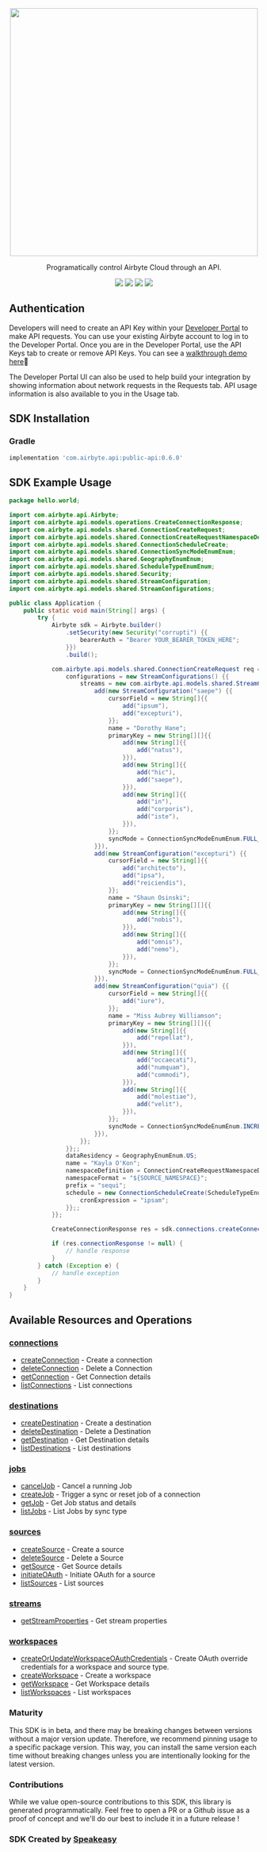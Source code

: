 <div align="center">
    <picture>
        <img src="https://user-images.githubusercontent.com/68016351/222853569-b35cc448-6481-4cf2-a237-bd5da47e94fd.png" width="500">
    </picture>
   <p>Programatically control Airbyte Cloud through an API.</p>
   <a href="https://reference.airbyte.com/reference/start"><img src="https://img.shields.io/static/v1?label=Docs&message=API Ref&color=000000&style=for-the-badge" /></a>
   <a href="https://github.com/airbytehq/airbyte-api-java-sdk/actions"><img src="https://img.shields.io/github/actions/workflow/status/airbytehq/airbyte-api-java-sdk/speakeasy_sdk_generation.yml?style=for-the-badge" /></a>
  <a href="https://opensource.org/licenses/MIT"><img src="https://img.shields.io/badge/License-MIT-blue.svg?style=for-the-badge" /></a>
  <a href="https://github.com/airbytehq/airbyte-api-java-sdk/releases"><img src="https://img.shields.io/github/v/release/airbytehq/airbyte-api-java-sdk?sort=semver&style=for-the-badge" /></a>
</div>

## Authentication

Developers will need to create an API Key within your [Developer Portal](https://portal.airbyte.com/) to make API requests. You can use your existing Airbyte account to log in to the Developer Portal. Once you are in the Developer Portal, use the API Keys tab to create or remove API Keys. You can see a [walkthrough demo here](https://www.loom.com/share/7997a7c67cd642cc8d1c72ef0dfcc4bc)🎦

The Developer Portal UI can also be used to help build your integration by showing information about network requests in the Requests tab. API usage information is also available to you in the Usage tab.

<!-- Start SDK Installation -->
## SDK Installation

### Gradle

```groovy
implementation 'com.airbyte.api:public-api:0.6.0'
```
<!-- End SDK Installation -->

## SDK Example Usage
<!-- Start SDK Example Usage -->
```java
package hello.world;

import com.airbyte.api.Airbyte;
import com.airbyte.api.models.operations.CreateConnectionResponse;
import com.airbyte.api.models.shared.ConnectionCreateRequest;
import com.airbyte.api.models.shared.ConnectionCreateRequestNamespaceDefinitionEnum;
import com.airbyte.api.models.shared.ConnectionScheduleCreate;
import com.airbyte.api.models.shared.ConnectionSyncModeEnumEnum;
import com.airbyte.api.models.shared.GeographyEnumEnum;
import com.airbyte.api.models.shared.ScheduleTypeEnumEnum;
import com.airbyte.api.models.shared.Security;
import com.airbyte.api.models.shared.StreamConfiguration;
import com.airbyte.api.models.shared.StreamConfigurations;

public class Application {
    public static void main(String[] args) {
        try {
            Airbyte sdk = Airbyte.builder()
                .setSecurity(new Security("corrupti") {{
                    bearerAuth = "Bearer YOUR_BEARER_TOKEN_HERE";
                }})
                .build();

            com.airbyte.api.models.shared.ConnectionCreateRequest req = new ConnectionCreateRequest("9bd9d8d6-9a67-44e0-b467-cc8796ed151a", "05dfc2dd-f7cc-478c-a1ba-928fc816742c") {{
                configurations = new StreamConfigurations() {{
                    streams = new com.airbyte.api.models.shared.StreamConfiguration[]{{
                        add(new StreamConfiguration("saepe") {{
                            cursorField = new String[]{{
                                add("ipsum"),
                                add("excepturi"),
                            }};
                            name = "Dorothy Hane";
                            primaryKey = new String[][]{{
                                add(new String[]{{
                                    add("natus"),
                                }}),
                                add(new String[]{{
                                    add("hic"),
                                    add("saepe"),
                                }}),
                                add(new String[]{{
                                    add("in"),
                                    add("corporis"),
                                    add("iste"),
                                }}),
                            }};
                            syncMode = ConnectionSyncModeEnumEnum.FULL_REFRESH_APPEND;
                        }}),
                        add(new StreamConfiguration("excepturi") {{
                            cursorField = new String[]{{
                                add("architecto"),
                                add("ipsa"),
                                add("reiciendis"),
                            }};
                            name = "Shaun Osinski";
                            primaryKey = new String[][]{{
                                add(new String[]{{
                                    add("nobis"),
                                }}),
                                add(new String[]{{
                                    add("omnis"),
                                    add("nemo"),
                                }}),
                            }};
                            syncMode = ConnectionSyncModeEnumEnum.FULL_REFRESH_APPEND;
                        }}),
                        add(new StreamConfiguration("quia") {{
                            cursorField = new String[]{{
                                add("iure"),
                            }};
                            name = "Miss Aubrey Williamson";
                            primaryKey = new String[][]{{
                                add(new String[]{{
                                    add("repellat"),
                                }}),
                                add(new String[]{{
                                    add("occaecati"),
                                    add("numquam"),
                                    add("commodi"),
                                }}),
                                add(new String[]{{
                                    add("molestiae"),
                                    add("velit"),
                                }}),
                            }};
                            syncMode = ConnectionSyncModeEnumEnum.INCREMENTAL_APPEND;
                        }}),
                    }};
                }};;
                dataResidency = GeographyEnumEnum.US;
                name = "Kayla O'Kon";
                namespaceDefinition = ConnectionCreateRequestNamespaceDefinitionEnum.CUSTOM_FORMAT;
                namespaceFormat = "${SOURCE_NAMESPACE}";
                prefix = "sequi";
                schedule = new ConnectionScheduleCreate(ScheduleTypeEnumEnum.CRON) {{
                    cronExpression = "ipsam";
                }};;
            }};            

            CreateConnectionResponse res = sdk.connections.createConnection(req);

            if (res.connectionResponse != null) {
                // handle response
            }
        } catch (Exception e) {
            // handle exception
        }
    }
}
```
<!-- End SDK Example Usage -->

<!-- Start SDK Available Operations -->
## Available Resources and Operations


### [connections](docs/connections/README.md)

* [createConnection](docs/connections/README.md#createconnection) - Create a connection
* [deleteConnection](docs/connections/README.md#deleteconnection) - Delete a Connection
* [getConnection](docs/connections/README.md#getconnection) - Get Connection details
* [listConnections](docs/connections/README.md#listconnections) - List connections

### [destinations](docs/destinations/README.md)

* [createDestination](docs/destinations/README.md#createdestination) - Create a destination
* [deleteDestination](docs/destinations/README.md#deletedestination) - Delete a Destination
* [getDestination](docs/destinations/README.md#getdestination) - Get Destination details
* [listDestinations](docs/destinations/README.md#listdestinations) - List destinations

### [jobs](docs/jobs/README.md)

* [cancelJob](docs/jobs/README.md#canceljob) - Cancel a running Job
* [createJob](docs/jobs/README.md#createjob) - Trigger a sync or reset job of a connection
* [getJob](docs/jobs/README.md#getjob) - Get Job status and details
* [listJobs](docs/jobs/README.md#listjobs) - List Jobs by sync type

### [sources](docs/sources/README.md)

* [createSource](docs/sources/README.md#createsource) - Create a source
* [deleteSource](docs/sources/README.md#deletesource) - Delete a Source
* [getSource](docs/sources/README.md#getsource) - Get Source details
* [initiateOAuth](docs/sources/README.md#initiateoauth) - Initiate OAuth for a source
* [listSources](docs/sources/README.md#listsources) - List sources

### [streams](docs/streams/README.md)

* [getStreamProperties](docs/streams/README.md#getstreamproperties) - Get stream properties

### [workspaces](docs/workspaces/README.md)

* [createOrUpdateWorkspaceOAuthCredentials](docs/workspaces/README.md#createorupdateworkspaceoauthcredentials) - Create OAuth override credentials for a workspace and source type.
* [createWorkspace](docs/workspaces/README.md#createworkspace) - Create a workspace
* [getWorkspace](docs/workspaces/README.md#getworkspace) - Get Workspace details
* [listWorkspaces](docs/workspaces/README.md#listworkspaces) - List workspaces
<!-- End SDK Available Operations -->

### Maturity

This SDK is in beta, and there may be breaking changes between versions without a major version update. Therefore, we recommend pinning usage 
to a specific package version. This way, you can install the same version each time without breaking changes unless you are intentionally 
looking for the latest version.

### Contributions

While we value open-source contributions to this SDK, this library is generated programmatically. 
Feel free to open a PR or a Github issue as a proof of concept and we'll do our best to include it in a future release !

### SDK Created by [Speakeasy](https://docs.speakeasyapi.dev/docs/using-speakeasy/client-sdks)
